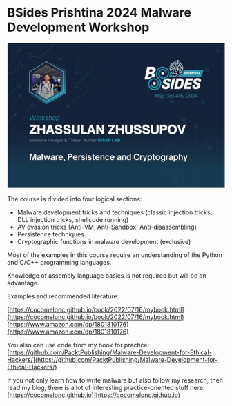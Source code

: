 # BSides Prishtina 2024 Malware Development Workshop

![banner](./BSides-Prishtina-workshop.png)     

The course is divided into four logical sections:    
- Malware development tricks and techniques (classic injection tricks, DLL injection tricks, shellcode running)    
- AV evasion tricks (Anti-VM, Anti-Sandbox, Anti-disassembling)    
- Persistence techniques    
- Cryptographic functions in malware development (exclusive)    

Most of the examples in this course require an understanding of the Python and C/C++ programming languages.      

Knowledge of assembly language basics is not required but will be an advantage.    

Examples and recommended literature:    

[https://cocomelonc.github.io/book/2022/07/16/mybook.html](https://cocomelonc.github.io/book/2022/07/16/mybook.html)    
[https://www.amazon.com/dp/1801810176](https://www.amazon.com/dp/1801810176)     

You also can use code from my book for practice:     
[https://github.com/PacktPublishing/Malware-Development-for-Ethical-Hackers/](https://github.com/PacktPublishing/Malware-Development-for-Ethical-Hackers/)       

If you not only learn how to write malware but also follow my research, then read my blog; there is a lot of interesting practice-oriented stuff here.
[https://cocomelonc.github.io](https://cocomelonc.github.io)      
